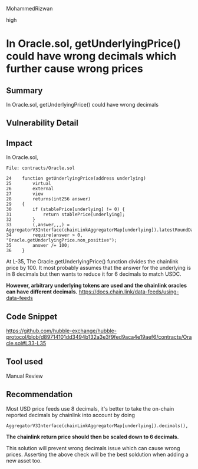 MohammedRizwan

high

# In Oracle.sol, getUnderlyingPrice() could have wrong decimals which further cause wrong prices

## Summary
In Oracle.sol, getUnderlyingPrice() could have wrong decimals

## Vulnerability Detail
## Impact

In Oracle.sol,

```Solidity
File: contracts/Oracle.sol

24    function getUnderlyingPrice(address underlying)
25        virtual
26        external
27        view
28        returns(int256 answer)
29    {
30        if (stablePrice[underlying] != 0) {
31            return stablePrice[underlying];
32        }
33        (,answer,,,) = AggregatorV3Interface(chainLinkAggregatorMap[underlying]).latestRoundData();
34        require(answer > 0, "Oracle.getUnderlyingPrice.non_positive");
35        answer /= 100;
36    }
```

At L-35, The Oracle.getUnderlyingPrice() function divides the chainlink price by 100. It most probably assumes that the answer for the underlying is in 8 decimals but then wants to reduce it for 6 decimals to match USDC.

**However, arbitrary underlying tokens are used and the chainlink oracles can have different decimals.**
https://docs.chain.link/data-feeds/using-data-feeds

## Code Snippet
https://github.com/hubble-exchange/hubble-protocol/blob/d89714101dd3494b132a3e3f9fed9aca4e19aef6/contracts/Oracle.sol#L33-L35

## Tool used
Manual Review

## Recommendation
Most USD price feeds use 8 decimals, it's better to take the on-chain reported decimals by chainlink into account by doing 

```Solidity
AggregatorV3Interface(chainLinkAggregatorMap[underlying]).decimals(),
```

**The chainlink return price should then be scaled down to 6 decimals.** 

This solution will prevent wrong decimals issue which can cause wrong prices. Asserting the above check will be the best soldution when adding a new asset too. 
